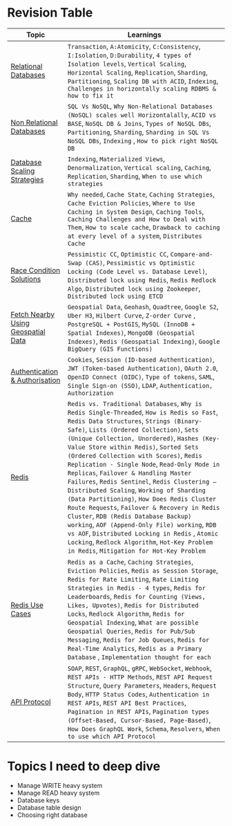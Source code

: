 # Revision Table

| Topic | Learnings |
| --- | --- |
| [Relational Databases](https://github.com/karan-shergill/hld101/blob/main/notes/relational_database.md) | `Transaction`, `A:Atomicity`, `C:Consistency`, `I:Isolation`, `D:Durability`, `4 types of Isolation levels`, `Vertical Scaling`, `Horizontal Scaling`, `Replication`, `Sharding`, `Partitioning`, `Scaling DB with ACID`, `Indexing`, `Challenges in horizontally scaling RDBMS & how to fix it` |
| [Non Relational Databases](https://github.com/karan-shergill/hld101/blob/main/notes/non_relational_databases.md) | `SQL Vs NoSQL`, `Why Non-Relational Databases (NoSQL) scales well Horizontalally`, `ACID vs BASE`, `NoSQL DB & Joins`, `Types of NoSQL DBs`, `Partitioning`, `Sharding`, `Sharding in SQL Vs NoSQL DBs`, `Indexing` , `How to pick right NoSQL DB` |
| [Database Scaling Strategies](https://github.com/karan-shergill/hld101/blob/main/notes/database_scaling_strategies.md) | `Indexing`, `Materialized Views`, `Denormalization`, `Vertical scaling`, `Caching`, `Replication`, `Sharding`, `When to use which strategies` |
| [Cache](https://github.com/karan-shergill/hld101/blob/main/notes/cache.md) | `Why needed`, `Cache State`, `Caching Strategies`, `Cache Eviction Policies`, `Where to Use Caching in System Design`, `Caching Tools`, `Caching Challenges and How to Deal with Them`, `How to scale cache`, `Drawback to caching at every level of a system`, `Distributes Cache` |
| [Race Condition Solutions](https://github.com/karan-shergill/hld101/blob/main/notes/race_condition_solutions.md) | `Pessimistic CC`, `Optimistic CC`, `Compare-and-Swap (CAS)`, `Pessimistic vs Optimistic Locking (Code Level vs. Database Level)`, `Distributed lock using Redis`, `Redis Redlock Algo`, `Distributed lock using Zookeeper`, `Distributed lock using ETCD` |
| [Fetch Nearby Using Geospatial Data](https://github.com/karan-shergill/hld101/blob/main/notes/fetch_nearby_using_geospatial_data.md) | `Geospatial Data`, `Geohash`, `Quadtree`, `Google S2`, `Uber H3`, `Hilbert Curve`, `Z-order Curve` , `PostgreSQL + PostGIS`, `MySQL (InnoDB + Spatial Indexes)`, `MongoDB (Geospatial Indexes)`, `Redis (Geospatial Indexing)`, `Google BigQuery (GIS Functions)` |
| [Authentication & Authorisation](https://github.com/karan-shergill/hld101/blob/main/notes/authentication_and_authorisation.md) | `Cookies`, `Session (ID-based Authentication)`, `JWT (Token-based Authentication)`, `OAuth 2.0`, `OpenID Connect (OIDC)`, `Type of tokens`, `SAML`, `Single Sign-on (SSO)`, `LDAP`, `Authentication, Authorization` |
| [Redis](https://github.com/karan-shergill/hld101/blob/main/notes/redis.md) | `Redis vs. Traditional Databases`, `Why is Redis Single-Threaded`, `How is Redis so Fast`, `Redis Data Structures`, `Strings (Binary-Safe)`, `Lists (Ordered Collection)`, `Sets (Unique Collection, Unordered)`, `Hashes (Key-Value Store within Redis)`, `Sorted Sets (Ordered Collection with Scores)`, `Redis Replication - Single Node`, `Read-Only Mode in Replicas`, `Failover & Handling Master Failures`, `Redis Sentinel`, `Redis Clustering – Distributed Scaling`, `Working of Sharding (Data Partitioning)`, `How Does Redis Cluster Route Requests`, `Failover & Recovery in Redis Cluster`, `RDB (Redis Database Backup) working`, `AOF (Append-Only File) working`, `RDB vs AOF`, `Distributed Locking in Redis` , `Atomic Locking`, `Redlock Algorithm`, `Hot-Key Problem in Redis`, `Mitigation for Hot-Key Problem` |
| [Redis Use Cases](https://github.com/karan-shergill/hld101/blob/main/notes/redis_use_cases.md) | `Redis as a Cache`, `Caching Strategies`, `Eviction Policies`, `Redis as Session Storage`, `Redis for Rate Limiting`, `Rate Limiting Strategies in Redis - 4 types`, `Redis for Leaderboards`, `Redis for Counting (Views, Likes, Upvotes)`, `Redis for Distributed Locks`, `Redlock Algorithm`, `Redis for Geospatial Indexing`, `What are possible Geospatial Queries`, `Redis for Pub/Sub Messaging`, `Redis for Job Queues`, `Redis for Real-Time Analytics`, `Redis as a Primary Database` , `Implementation thought for each` |
| [API Protocol](https://github.com/karan-shergill/hld101/blob/main/notes/api_protocols.md) | `SOAP`, `REST`, `GraphQL`, `gRPC`, `WebSocket`, `Webhook`, `REST APIs - HTTP Methods`, `REST API Request Structure`, `Query Parameters`, `Headers`, `Request Body`, `HTTP Status Codes`, `Authentication in REST APIs`, `REST API Best Practices`, `Pagination in REST APIs`, `Pagination types (Offset-Based, Cursor-Based, Page-Based)`, `How Does GraphQL Work`, `Schema`, `Resolvers`, `When to use which API Protocol` |

# Topics I need to deep dive
* Manage WRITE heavy system
* Manage READ heavy system
* Database keys
* Database table design
* Choosing right database


